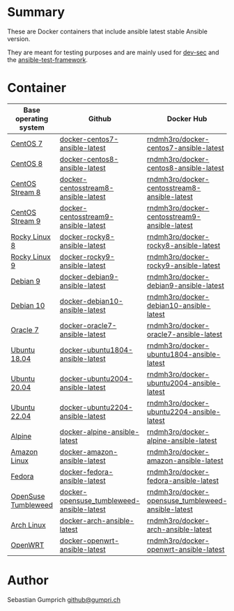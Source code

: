 # Summary
These are Docker containers that include ansible latest stable Ansible version.

They are meant for testing purposes and are mainly used for [dev-sec](https://github.com/dev-sec/) and the [ansible-test-framework](https://github.com/rndmh3ro/ansible-test-framework).

# Container

| Base operating system             | Github                                        | Docker Hub                                             |
| --------------------------------- | --------------------------------------------- |------------------------------------------------------- |
| [CentOS 7][centos]                | [docker-centos7-ansible-latest][]             | [rndmh3ro/docker-centos7-ansible-latest][]             |
| [CentOS 8][centos]                | [docker-centos8-ansible-latest][]             | [rndmh3ro/docker-centos8-ansible-latest][]             |
| [CentOS Stream 8][centos]         | [docker-centosstream8-ansible-latest][]        | [rndmh3ro/docker-centosstream8-ansible-latest][]      |
| [CentOS Stream 9][centos]         | [docker-centosstream9-ansible-latest][]       | [rndmh3ro/docker-centosstream9-ansible-latest][]       |
| [Rocky Linux 8][centos]           | [docker-rocky8-ansible-latest][]              | [rndmh3ro/docker-rocky8-ansible-latest][]              |
| [Rocky Linux 9][centos]           | [docker-rocky9-ansible-latest][]              | [rndmh3ro/docker-rocky9-ansible-latest][]              |
| [Debian 9][debian]                | [docker-debian9-ansible-latest][]             | [rndmh3ro/docker-debian9-ansible-latest][]             |
| [Debian 10][debian]               | [docker-debian10-ansible-latest][]            | [rndmh3ro/docker-debian10-ansible-latest][]            |
| [Oracle 7][oracle]                | [docker-oracle7-ansible-latest][]             | [rndmh3ro/docker-oracle7-ansible-latest][]             |
| [Ubuntu 18.04][ubuntu]            | [docker-ubuntu1804-ansible-latest][]          | [rndmh3ro/docker-ubuntu1804-ansible-latest][]          |
| [Ubuntu 20.04][ubuntu]            | [docker-ubuntu2004-ansible-latest][]          | [rndmh3ro/docker-ubuntu2004-ansible-latest][]          |
| [Ubuntu 22.04][ubuntu]            | [docker-ubuntu2204-ansible-latest][]          | [rndmh3ro/docker-ubuntu2204-ansible-latest][]          |
| [Alpine][alpine]                  | [docker-alpine-ansible-latest][]              | [rndmh3ro/docker-alpine-ansible-latest][]              |
| [Amazon Linux][amazon]            | [docker-amazon-ansible-latest][]              | [rndmh3ro/docker-amazon-ansible-latest][]              |
| [Fedora][fedora]                  | [docker-fedora-ansible-latest][]              | [rndmh3ro/docker-fedora-ansible-latest][]              |
| [OpenSuse Tumbleweed][tumbleweed] | [docker-opensuse_tumbleweed-ansible-latest][] | [rndmh3ro/docker-opensuse_tumbleweed-ansible-latest][] |
| [Arch Linux][arch]                | [docker-arch-ansible-latest][]                | [rndmh3ro/docker-arch-ansible-latest][]                |
| [OpenWRT][openwrt]                | [docker-openwrt-ansible-latest][]             | [rndmh3ro/docker-openwrt-ansible-latest][]             |

# Author

Sebastian Gumprich <github@gumpri.ch>

[centos]: https://hub.docker.com/_/centos/
[rocky]: https://hub.docker.com/r/rockylinux/
[debian]: https://hub.docker.com/_/debian/
[oracle]: https://hub.docker.com/_/oraclelinux/
[ubuntu]: https://hub.docker.com/_/ubuntu/
[alpine]: https://hub.docker.com/_/alpine/
[amazon]: https://hub.docker.com/_/amazonlinux/
[fedora]: https://hub.docker.com/_/fedora/
[arch]: https://hub.docker.com/_/archlinux/
[tumbleweed]: https://hub.docker.com/r/opensuse/tumbleweed
[openwrt]: https://hub.docker.com/r/openwrtorg/rootfs
[docker-centos6-ansible-latest]: https://github.com/rndmh3ro/docker-ansible/blob/master/centos6-ansible-latest/Dockerfile
[docker-centos7-ansible-latest]: https://github.com/rndmh3ro/docker-ansible/blob/master/centos7-ansible-latest/Dockerfile
[docker-centos8-ansible-latest]: https://github.com/rndmh3ro/docker-ansible/blob/master/centos8-ansible-latest/Dockerfile
[docker-centosstream8-ansible-latest]: https://github.com/rndmh3ro/docker-ansible/blob/master/centosstream8-ansible-latest/Dockerfile
[docker-centosstream9-ansible-latest]: https://github.com/rndmh3ro/docker-ansible/blob/master/centosstream9-ansible-latest/Dockerfile
[docker-rocky8-ansible-latest]: https://github.com/rndmh3ro/docker-ansible/blob/master/rocky8-ansible-latest/Dockerfile
[docker-rocky9-ansible-latest]: https://github.com/rndmh3ro/docker-ansible/blob/master/rocky9-ansible-latest/Dockerfile
[docker-debian9-ansible-latest]: https://github.com/rndmh3ro/docker-ansible/blob/master/debian9-ansible-latest/Dockerfile
[docker-debian10-ansible-latest]: https://github.com/rndmh3ro/docker-ansible/blob/master/debian10-ansible-latest/Dockerfile
[docker-oracle6-ansible-latest]: https://github.com/rndmh3ro/docker-ansible/blob/master/oracle6-ansible-latest/Dockerfile
[docker-oracle7-ansible-latest]: https://github.com/rndmh3ro/docker-ansible/blob/master/oracle7-ansible-latest/Dockerfile
[docker-ubuntu1804-ansible-latest]: https://github.com/rndmh3ro/docker-ansible/blob/master/ubuntu1804-ansible-latest/Dockerfile
[docker-ubuntu2004-ansible-latest]: https://github.com/rndmh3ro/docker-ansible/blob/master/ubuntu2004-ansible-latest/Dockerfile
[docker-ubuntu2204-ansible-latest]: https://github.com/rndmh3ro/docker-ansible/blob/master/ubuntu2204-ansible-latest/Dockerfile
[docker-alpine-ansible-latest]: https://github.com/rndmh3ro/docker-ansible/blob/master/alpine-ansible-latest/Dockerfile
[docker-amazon-ansible-latest]: https://github.com/rndmh3ro/docker-ansible/blob/master/amazon-ansible-latest/Dockerfile
[docker-fedora-ansible-latest]: https://github.com/rndmh3ro/docker-ansible/blob/master/fedora-ansible-latest/Dockerfile
[docker-opensuse_tumbleweed-ansible-latest]: https://github.com/rndmh3ro/docker-ansible/blob/master/opensuse_tumbleweed-ansible-latest/Dockerfile
[docker-arch-ansible-latest]: https://github.com/rndmh3ro/docker-ansible/blob/master/arch-ansible-latest/Dockerfile
[docker-openwrt-ansible-latest]: https://github.com/rndmh3ro/docker-ansible/blob/master/openwrt-ansible-latest/Dockerfile
[rndmh3ro/docker-centos6-ansible-latest]: https://hub.docker.com/r/rndmh3ro/docker-centos6-ansible
[rndmh3ro/docker-centos7-ansible-latest]: https://hub.docker.com/r/rndmh3ro/docker-centos7-ansible
[rndmh3ro/docker-centos8-ansible-latest]: https://hub.docker.com/r/rndmh3ro/docker-centos8-ansible
[rndmh3ro/docker-centosstream8-ansible-latest]: https://hub.docker.com/r/rndmh3ro/docker-centosstream8-ansible
[rndmh3ro/docker-centosstream9-ansible-latest]: https://hub.docker.com/r/rndmh3ro/docker-centosstream0-ansible
[rndmh3ro/docker-rocky8-ansible-latest]: https://hub.docker.com/r/rndmh3ro/docker-rocky8-ansible
[rndmh3ro/docker-rocky9-ansible-latest]: https://hub.docker.com/r/rndmh3ro/docker-rocky9-ansible
[rndmh3ro/docker-debian9-ansible-latest]: https://hub.docker.com/r/rndmh3ro/docker-debian9-ansible
[rndmh3ro/docker-debian10-ansible-latest]: https://hub.docker.com/r/rndmh3ro/docker-debian10-ansible
[rndmh3ro/docker-oracle6-ansible-latest]: https://hub.docker.com/r/rndmh3ro/docker-oracle6-ansible
[rndmh3ro/docker-oracle7-ansible-latest]: https://hub.docker.com/r/rndmh3ro/docker-oracle7-ansible
[rndmh3ro/docker-ubuntu1604-ansible-latest]: https://hub.docker.com/r/rndmh3ro/docker-ubuntu1604-ansible
[rndmh3ro/docker-ubuntu1804-ansible-latest]: https://hub.docker.com/r/rndmh3ro/docker-ubuntu1804-ansible
[rndmh3ro/docker-ubuntu2004-ansible-latest]: https://hub.docker.com/r/rndmh3ro/docker-ubuntu2004-ansible
[rndmh3ro/docker-ubuntu2204-ansible-latest]: https://hub.docker.com/r/rndmh3ro/docker-ubuntu2204-ansible
[rndmh3ro/docker-alpine-ansible-latest]: https://hub.docker.com/r/rndmh3ro/docker-alpine-ansible
[rndmh3ro/docker-amazon-ansible-latest]: https://hub.docker.com/r/rndmh3ro/docker-amazon-ansible
[rndmh3ro/docker-fedora-ansible-latest]: https://hub.docker.com/r/rndmh3ro/docker-fedora-ansible
[rndmh3ro/docker-opensuse_tumbleweed-ansible-latest]: https://hub.docker.com/repository/docker/rndmh3ro/docker-opensuse_tumbleweed-ansible
[rndmh3ro/docker-arch-ansible-latest]: https://hub.docker.com/r/rndmh3ro/docker-arch-ansible
[rndmh3ro/docker-openwrt-ansible-latest]: https://hub.docker.com/r/rndmh3ro/docker-openwrt-ansible
